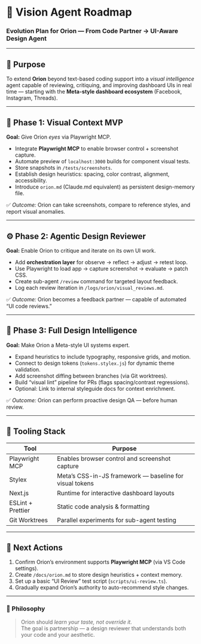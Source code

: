 # 🧠 Vision Agent Roadmap  
### Evolution Plan for Orion — From Code Partner → UI-Aware Design Agent  

---

## 🎯 Purpose
To extend **Orion** beyond text-based coding support into a *visual intelligence* agent capable of reviewing, critiquing, and improving dashboard UIs in real time — starting with the **Meta-style dashboard ecosystem** (Facebook, Instagram, Threads).

---

## 🧩 Phase 1: Visual Context MVP
**Goal:** Give Orion *eyes* via Playwright MCP.

- Integrate **Playwright MCP** to enable browser control + screenshot capture.
- Automate preview of `localhost:3000` builds for component visual tests.
- Store snapshots in `/tests/screenshots`.
- Establish design heuristics: spacing, color contrast, alignment, accessibility.
- Introduce `orion.md` (Claude.md equivalent) as persistent design-memory file.

✅ *Outcome:* Orion can take screenshots, compare to reference styles, and report visual anomalies.

---

## ⚙️ Phase 2: Agentic Design Reviewer
**Goal:** Enable Orion to critique and iterate on its own UI work.

- Add **orchestration layer** for observe → reflect → adjust → retest loop.
- Use Playwright to load app → capture screenshot → evaluate → patch CSS.
- Create sub-agent `/review` command for targeted layout feedback.
- Log each review iteration in `/logs/orion/visual_reviews.md`.

✅ *Outcome:* Orion becomes a feedback partner — capable of automated “UI code reviews.”

---

## 🧠 Phase 3: Full Design Intelligence
**Goal:** Make Orion a Meta-style UI systems expert.

- Expand heuristics to include typography, responsive grids, and motion.
- Connect to design tokens (`tokens.stylex.js`) for dynamic theme validation.
- Add screenshot diffing between branches (via Git worktrees).
- Build “visual lint” pipeline for PRs (flags spacing/contrast regressions).
- Optional: Link to internal styleguide docs for context enrichment.

✅ *Outcome:* Orion can perform proactive design QA — before human review.

---

## 🔧 Tooling Stack
| Tool | Purpose |
|------|----------|
| Playwright MCP | Enables browser control and screenshot capture |
| Stylex | Meta’s CSS-in-JS framework — baseline for visual tokens |
| Next.js | Runtime for interactive dashboard layouts |
| ESLint + Prettier | Static code analysis & formatting |
| Git Worktrees | Parallel experiments for sub-agent testing |

---

## 🚀 Next Actions
1. Confirm Orion’s environment supports **Playwright MCP** (via VS Code settings).  
2. Create `/docs/orion.md` to store design heuristics + context memory.  
3. Set up a basic “UI Review” test script (`scripts/ui-review.ts`).  
4. Gradually expand Orion’s authority to auto-recommend style changes.  

---

### 💬 Philosophy
> Orion should *learn your taste, not override it.*  
> The goal is partnership — a design reviewer that understands both your code and your aesthetic.
